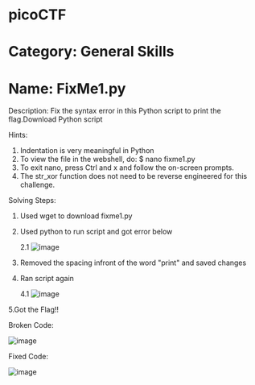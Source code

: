 # picoCTF

# Category: General Skills

# Name: FixMe1.py

Description: Fix the syntax error in this Python script to print the flag.Download Python script  

Hints: 
1. Indentation is very meaningful in Python  
2. To view the file in the webshell, do: $ nano fixme1.py
3. To exit nano, press Ctrl and x and follow the on-screen prompts.
4. The str_xor function does not need to be reverse engineered for this challenge.

Solving Steps: 
1. Used wget to download fixme1.py
2. Used python to run script and got error below
 
    2.1 ![image](https://user-images.githubusercontent.com/99389724/153542232-83e11722-8684-4b97-aee1-1115797b9a00.png)
 
3. Removed the spacing infront of the word "print" and saved changes  
4. Ran script again
 
    4.1 ![image](https://user-images.githubusercontent.com/99389724/153542271-50a6c0db-fb38-4739-970a-70f0942fd5b3.png)
 
5.Got the Flag!!

Broken Code:

![image](https://user-images.githubusercontent.com/99389724/153542532-0f67f619-8e4d-43a4-b97f-61befabf5543.png)


Fixed Code:

![image](https://user-images.githubusercontent.com/99389724/153542555-3f92c3a7-d50e-42d6-8fd6-04e5a63d9470.png)

